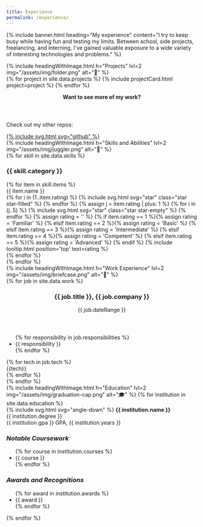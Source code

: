 ```yaml
---
title: Experience
permalink: /experience/
---
```



{% include banner.html heading="My experience" content="I try to keep busy while having fun and testing my limits. Between school, side projects, freelancing, and interning, I've gained valuable exposure to a wide variety of interesting technologies and problems." %}
<section id="projects" class="section">
    {% include headingWithImage.html h="Projects" lvl=2 img="/assets/img/folder.png" alt="📁" %}
    <div id="project-grid" class="card-grid">
        {% for project in site.data.projects %}
        {% include projectCard.html project=project %}
        {% endfor %}
        <div id="github-cta" class="project">
            <header>
                <p><strong>Want to see more of my work?</strong></p>
            </header>
            <div>
                <p>Check out my other repos:</p>
                <a href="https://github.com/AleksandrHovhannisyan?tab=repositories">{% include svg.html svg="github" %}</a>
            </div>
        </div>
    </div>
</section>
<section id="skills" class="section">
    {% include headingWithImage.html h="Skills and Abilities" lvl=2 img="/assets/img/juggler.png" alt="🤹" %}
    <div id="skill-grid">
        {% for skill in site.data.skills %}
        <div>
            <h3 class="skill-category">{{ skill.category }}</h3>
            {% for item in skill.items %}
            <div class="skill-item">
                <span class="skill-name">{{ item.name }}</span>
                <div class="skill-rating">
                    {% for i in (1..item.rating) %}
                    {% include svg.html svg="star" class="star star-filled" %}
                    {% endfor %}
                    {% assign j = item.rating | plus: 1 %}
                    {% for i in (j..5) %}
                    {% include svg.html svg="star" class="star star-empty" %}
                    {% endfor %}
                    {% assign rating = '' %}
                    {% if item.rating == 1 %}{% assign rating = 'Familiar' %}
                    {% elsif item.rating == 2 %}{% assign rating = 'Basic' %}
                    {% elsif item.rating == 3 %}{% assign rating = 'Intermediate' %}
                    {% elsif item.rating == 4 %}{% assign rating = 'Competent' %}
                    {% elsif item.rating == 5 %}{% assign rating = 'Advanced' %}
                    {% endif %}
                    {% include tooltip.html position='top' text=rating %}
                </div>
            </div>
            {% endfor %}
        </div>
        {% endfor %}
    </div>
</section>
<section id="work" class="section">
    {% include headingWithImage.html h="Work Experience" lvl=2 img="/assets/img/briefcase.png" alt="💼" %}
    <section class="card-grid">
    {% for job in site.data.work %}
        <section class="job">
            <header>
                <h3 class="job-title">{{ job.title }}, {{ job.company }}</h3>
                <p class="date-range">{{ job.dateRange }}</p>
            </header>
            <ul class="responsibilities" >
                {% for responsibility in job.responsibilities %}
                <li>{{ responsibility }}</li>
                {% endfor %}
            </ul>
            <footer class="technologies-used">
                {% for tech in job.tech %}
                <div class="tag tech {{tech}}">{{tech}}</div>
                {% endfor %}
            </footer>
        </section>
    {% endfor %}
    </section>
</section>
<section id="education" class="section">
    {% include headingWithImage.html h="Education" lvl=2 img="/assets/img/graduation-cap.png" alt="🎓" %}
    {% for institution in site.data.education %}
    <div class="institution collapsible">
        <div class="collapsible-header">
            {% include svg.html svg="angle-down" %}
            <span>
                <strong>{{ institution.name }}<br></strong>
                {{ institution.degree }}<br>
                {{ institution.gpa }} GPA, {{ institution.years }}
            </span>
        </div>
        <div class="collapsible-content">
            <div class="courses">
                <h3><em>Notable Coursework</em></h3>
                <ul>
                    {% for course in institution.courses %}
                    <li>{{ course }}</li>
                    {% endfor %}
                </ul>
            </div>
            <div class="awards">
                <h3><em>Awards and Recognitions</em></h3>
                <ul>
                    {% for award in institution.awards %}
                    <li>{{ award }}</li>
                    {% endfor %}
                </ul>
            </div>
        </div>
    </div>
    {% endfor %}
</section>

<!-- Currently only used on this page -->
<script src="/assets/scripts/collapsible.js"></script>
